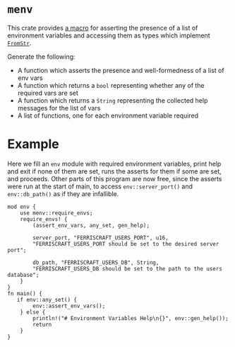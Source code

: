 # `menv`
This crate provides [a macro](require_envs) for asserting the presence of a list of environment
variables and accessing them as types which implement [`FromStr`](std::str::FromStr).

Generate the following:
- A function which asserts the presence and well-formedness of a list of env vars
- A function which returns a `bool` representing whether any of the required vars are set
- A function which returns a `String` representing the collected help messages for the list of vars
- A list of functions, one for each environment variable required

# Example
Here we fill an `env` module with required environment variables,
print help and exit if none of them are set, runs the asserts for them
if some are set, and proceeds.
Other parts of this program are now free, since the asserts were run at the start of main,
to access `env::server_port()` and `env::db_path()` as if they are infallible.
```
mod env {
    use menv::require_envs;
    require_envs! {
        (assert_env_vars, any_set, gen_help);

        server_port, "FERRISCRAFT_USERS_PORT", u16,
        "FERRISCRAFT_USERS_PORT should be set to the desired server port";

        db_path, "FERRISCRAFT_USERS_DB", String,
        "FERRISCRAFT_USERS_DB should be set to the path to the users database";
    }
}
fn main() {
   if env::any_set() {
        env::assert_env_vars();
    } else {
        println!("# Environment Variables Help\n{}", env::gen_help());
        return
    }
}
```
